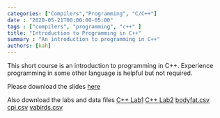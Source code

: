 ```yaml
---
categories: ["Compilers","Programming", "C/C++"]
date : "2020-05-21T00:00:00-05:00"
tags : ["compilers", "programming", "c++" ]
title: "Introduction to Programming in C++"
summary : "An introduction to programming in C++"
authors: [kah]
---
```


This short course is an introduction to programming in C++.  Experience programming in some other language is helpful but not required.

Please download the slides [here](/files/Introduction_to_C++.pdf)

Also download the labs and data files
[C++ Lab1](/files/C++_Lab1.pdf)
[C++ Lab2](/files/C++_Lab2.pdf)
[bodyfat.csv](/data/bodyfat.csv)
[cpi.csv](/data/cpi.csv)
[vabirds.csv](/data/vabirds.csv)

